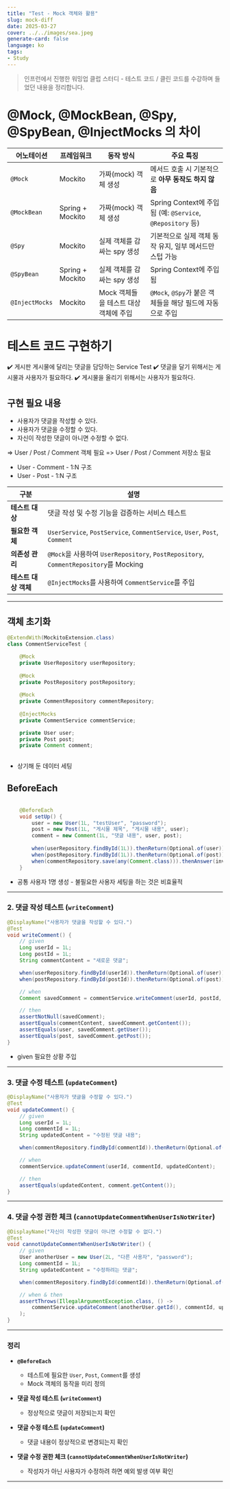 ```yaml
---
title: "Test - Mock 객체와 활용"
slug: mock-diff
date: 2025-03-27
cover: ../../images/sea.jpeg
generate-card: false
language: ko
tags:
- Study
---
```


> 인프런에서 진행한 워밍업 클럽 스터디 - 테스트 코드 / 클린 코드를 수강하며 들었던 내용을 정리합니다.

# @Mock, @MockBean, @Spy, @SpyBean, @InjectMocks 의 차이

| 어노테이션 | 프레임워크 | 동작 방식 | 주요 특징 |
| --- | --- | --- | --- |
| `@Mock` | Mockito | 가짜(mock) 객체 생성 | 메서드 호출 시 기본적으로 **아무 동작도 하지 않음** |
| `@MockBean` | Spring + Mockito | 가짜(mock) 객체 생성 | Spring Context에 주입됨 (예: `@Service`, `@Repository` 등) |
| `@Spy` | Mockito | 실제 객체를 감싸는 spy 생성 | 기본적으로 실제 객체 동작 유지, 일부 메서드만 스텁 가능 |
| `@SpyBean` | Spring + Mockito | 실제 객체를 감싸는 spy 생성 | Spring Context에 주입됨 |
| `@InjectMocks` | Mockito | Mock 객체들을 테스트 대상 객체에 주입 | `@Mock`, `@Spy`가 붙은 객체들을 해당 필드에 자동으로 주입 |


# 테스트 코드 구현하기

✔️ 게시판 게시물에 달리는 댓글을 담당하는 Service Test
✔️ 댓글을 달기 위해서는 게시물과 사용자가 필요하다.
✔️ 게시물을 올리기 위해서는 사용자가 필요하다.


## 구현 필요 내용

* 사용자가 댓글을 작성할 수 있다.
* 사용자가 댓글을 수정할 수 있다.
* 자신이 작성한 댓글이 아니면 수정할 수 없다.

=> User / Post / Comment 객체 필요
=> User / Post / Comment 저장소 필요

- User - Comment - 1:N 구조
- User - Post - 1:N 구조


| **구분** | **설명** |
|----------|----------|
| **테스트 대상** | 댓글 작성 및 수정 기능을 검증하는 서비스 테스트 |
| **필요한 객체** | `UserService`, `PostService`, `CommentService`, `User`, `Post`, `Comment` |
| **의존성 관리** | `@Mock`을 사용하여 `UserRepository`, `PostRepository`, `CommentRepository`를 Mocking |
| **테스트 대상 객체** | `@InjectMocks`를 사용하여 `CommentService`를 주입 |

---

## 객체 초기화

```java
@ExtendWith(MockitoExtension.class)
class CommentServiceTest {

    @Mock
    private UserRepository userRepository;
    
    @Mock
    private PostRepository postRepository;
    
    @Mock
    private CommentRepository commentRepository;
    
    @InjectMocks
    private CommentService commentService; 

    private User user;
    private Post post;
    private Comment comment;
    
```

* 상기해 둔 데이터 세팅 


## BeforeEach

```java
    
    @BeforeEach
    void setUp() {
        user = new User(1L, "testUser", "password");
        post = new Post(1L, "게시물 제목", "게시물 내용", user);
        comment = new Comment(1L, "댓글 내용", user, post);
        
        when(userRepository.findById(1L)).thenReturn(Optional.of(user));
        when(postRepository.findById(1L)).thenReturn(Optional.of(post));
        when(commentRepository.save(any(Comment.class))).thenAnswer(invocation -> invocation.getArgument(0));
    }
```

* 공통 사용자 1명 생성 - 불필요한 사용자 세팅을 하는 것은 비효율적

---

### **2. 댓글 작성 테스트 (`writeComment`)**
```java
@DisplayName("사용자가 댓글을 작성할 수 있다.")
@Test
void writeComment() {
    // given
    Long userId = 1L;
    Long postId = 1L;
    String commentContent = "새로운 댓글";

    when(userRepository.findById(userId)).thenReturn(Optional.of(user));
    when(postRepository.findById(postId)).thenReturn(Optional.of(post));

    // when
    Comment savedComment = commentService.writeComment(userId, postId, commentContent);

    // then
    assertNotNull(savedComment);
    assertEquals(commentContent, savedComment.getContent());
    assertEquals(user, savedComment.getUser());
    assertEquals(post, savedComment.getPost());
}
```

* given 필요한 상황 주입 

---

### **3. 댓글 수정 테스트 (`updateComment`)**
```java
@DisplayName("사용자가 댓글을 수정할 수 있다.")
@Test
void updateComment() {
    // given
    Long userId = 1L;
    Long commentId = 1L;
    String updatedContent = "수정된 댓글 내용";

    when(commentRepository.findById(commentId)).thenReturn(Optional.of(comment));

    // when
    commentService.updateComment(userId, commentId, updatedContent);

    // then
    assertEquals(updatedContent, comment.getContent());
}
```

---

### **4. 댓글 수정 권한 체크 (`cannotUpdateCommentWhenUserIsNotWriter`)**
```java
@DisplayName("자신이 작성한 댓글이 아니면 수정할 수 없다.")
@Test
void cannotUpdateCommentWhenUserIsNotWriter() {
    // given
    User anotherUser = new User(2L, "다른 사용자", "password");
    Long commentId = 1L;
    String updatedContent = "수정하려는 댓글";

    when(commentRepository.findById(commentId)).thenReturn(Optional.of(comment));

    // when & then
    assertThrows(IllegalArgumentException.class, () -> 
        commentService.updateComment(anotherUser.getId(), commentId, updatedContent)
    );
}
```

---

### **정리**
- **`@BeforeEach`**
  - 테스트에 필요한 `User`, `Post`, `Comment`를 생성
  - Mock 객체의 동작을 미리 정의

- **댓글 작성 테스트 (`writeComment`)**
  - 정상적으로 댓글이 저장되는지 확인

- **댓글 수정 테스트 (`updateComment`)**
  - 댓글 내용이 정상적으로 변경되는지 확인

- **댓글 수정 권한 체크 (`cannotUpdateCommentWhenUserIsNotWriter`)**
  - 작성자가 아닌 사용자가 수정하려 하면 예외 발생 여부 확인

---